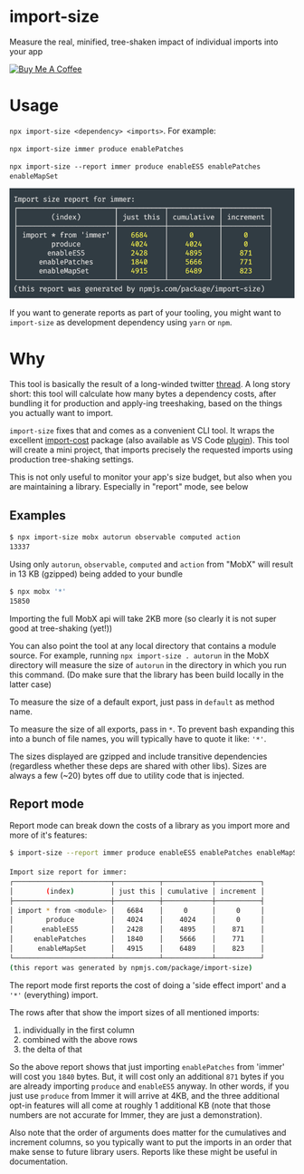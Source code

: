 # import-size

Measure the real, minified, tree-shaken impact of individual imports into your app

<a href="https://www.buymeacoffee.com/mweststrate" target="_blank"><img src="https://www.buymeacoffee.com/assets/img/custom_images/orange_img.png" alt="Buy Me A Coffee" style="height: 22px !important;width: auto !important;" ></a>

# Usage

`npx import-size <dependency> <imports>`. For example: 

`npx import-size immer produce enablePatches`

`npx import-size --report immer produce enableES5 enablePatches enableMapSet`


![examle report](screenshot.png)

If you want to generate reports as part of your tooling, you might want to `import-size` as development dependency using `yarn` or `npm`.

# Why

This tool is basically the result of a long-winded twitter [thread](https://twitter.com/mweststrate/status/1228056670447730688). 
A long story short: this tool will calculate how many bytes a dependency costs, after bundling it for production and apply-ing treeshaking, based on the things you actually want to import.

`import-size` fixes that and comes as a convenient CLI tool. It wraps the excellent [import-cost](https://github.com/wix/import-cost/tree/master/packages/import-cost) package (also available as VS Code [plugin](https://marketplace.visualstudio.com/items?itemName=wix.vscode-import-cost)). This tool will create a mini project, that imports precisely the requested imports using production tree-shaking settings. 

This is not only useful to monitor your app's size budget, but also when you are maintaining a library. Especially in "report" mode, see below

## Examples

```bash
$ npx import-size mobx autorun observable computed action
13337
```
Using only `autorun`, `observable`, `computed` and `action` from "MobX" will result in 13 KB (gzipped) being added to your bundle


```bash
$ npx mobx '*'
15850
```
Importing the full MobX api will take 2KB more (so clearly it is not super good at tree-shaking (yet!))

You can also point the tool at any local directory that contains a module source. 
For example, running `npx import-size . autorun` in the MobX directory will measure the size of `autorun` in the directory in which you run this command. 
(Do make sure that the library has been build locally in the latter case) 

To measure the size of a default export, just pass in `default` as method name.

To measure the size of all exports, pass in `*`. To prevent bash expanding this into a bunch of file names, you will typically have to quote it like: `'*'`.

The sizes displayed are gzipped and include transitive dependencies (regardless whether these deps are shared with other libs). Sizes are always a few (~20) bytes off due to utility code that is injected.

## Report mode

Report mode can break down the costs of a library as you import more and more of it's features:

```bash
$ import-size --report immer produce enableES5 enablePatches enableMapSet

Import size report for immer:
┌────────────────────────┬───────────┬────────────┬───────────┐
│        (index)         │ just this │ cumulative │ increment │
├────────────────────────┼───────────┼────────────┼───────────┤
│ import * from <module> │   6684    │     0      │     0     │
│        produce         │   4024    │    4024    │     0     │
│       enableES5        │   2428    │    4895    │    871    │
│     enablePatches      │   1840    │    5666    │    771    │
│      enableMapSet      │   4915    │    6489    │    823    │
└────────────────────────┴───────────┴────────────┴───────────┘
(this report was generated by npmjs.com/package/import-size)
```

The report mode first reports the cost of doing a 'side effect import' and a `'*'` (everything) import.

The rows after that show the import sizes of all mentioned imports:
1) individually in the first column
2) combined with the above rows
3) the delta of that

So the above report shows that just importing `enablePatches` from 'immer' will cost you `1840` bytes. But, it will cost only an additional `871` bytes if you are already importing `produce` and `enableES5` anyway. In other words, if you just use `produce` from Immer it will arrive at 4KB, and the three additional opt-in features will all come at roughly 1 additional KB (note that those numbers are not accurate for Immer, they are just a demonstration).

Also note that the order of arguments does matter for the cumulatives and increment columns, so you typically want to put the imports in an order that make sense to future library users. Reports like these might be useful in documentation.
